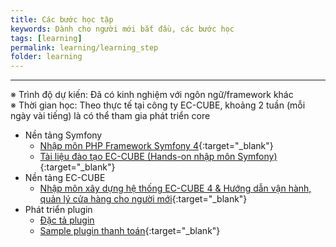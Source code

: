 ```yaml
---
title: Các bước học tập
keywords: Dành cho người mới bắt đầu, các bước học
tags: [learning]
permalink: learning/learning_step
folder: learning
---
```


---

※ Trình độ dự kiến: Đã có kinh nghiệm với ngôn ngữ/framework khác  
※ Thời gian học: Theo thực tế tại công ty EC-CUBE, khoảng 2 tuần (mỗi ngày vài tiếng) là có thể tham gia phát triển core

- Nền tảng Symfony
  - [Nhập môn PHP Framework Symfony 4](https://www.shuwasystem.co.jp/book/9784798056692.html){:target="_blank"}
  - [Tài liệu đào tạo EC-CUBE (Hands-on nhập môn Symfony)](https://qiita.com/chihiro-adachi/items/ccb00206c7288c1804b0){:target="_blank"}
- Nền tảng EC-CUBE
  - [Nhập môn xây dựng hệ thống EC-CUBE 4 & Hướng dẫn vận hành, quản lý cửa hàng cho người mới](https://www.amazon.co.jp/dp/4899774885){:target="_blank"}
- Phát triển plugin
  - [Đặc tả plugin](/plugin_spec)
  - [Sample plugin thanh toán](https://github.com/EC-CUBE/sample-payment-plugin){:target="_blank"}
